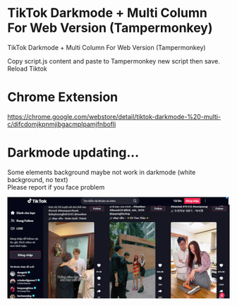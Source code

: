 # TikTok Darkmode + Multi Column For Web Version (Tampermonkey)
TikTok Darkmode + Multi Column For Web Version (Tampermonkey)

Copy script.js content and paste to Tampermonkey new script then save. Reload Tiktok

# Chrome Extension
https://chrome.google.com/webstore/detail/tiktok-darkmode-%20-multi-c/difcdomjkpnmjibgacmplpamjfnbofli

# Darkmode updating...
Some elements background maybe not work in darkmode (white background, no text)<br/>
Please report if you face problem

![Alt text](/screenshot.png?raw=true "Screenshot")
